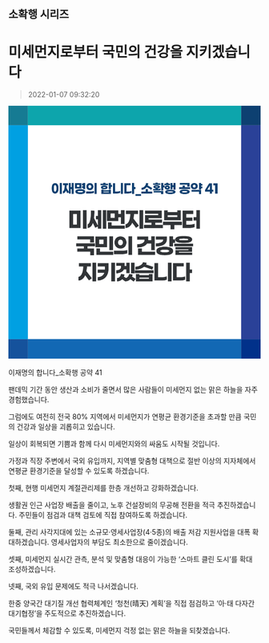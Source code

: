 ## 소확행 시리즈
# 미세먼지로부터 국민의 건강을 지키겠습니다
> 2022-01-07 09:32:20

![미세먼지로부터 국민의 건강을 지키겠습니다](./220107229677.png)

이재명의 합니다_소확행 공약 41



팬데믹 기간 동안 생산과 소비가 줄면서 많은 사람들이 미세먼지 없는 맑은 하늘을 자주 경험했습니다.

그럼에도 여전히 전국 80% 지역에서 미세먼지가 연평균 환경기준을 초과할 만큼 국민의 건강과 일상을 괴롭히고 있습니다.



일상이 회복되면 기쁨과 함께 다시 미세먼지와의 싸움도 시작될 것입니다.

가정과 직장 주변에서 국외 유입까지, 지역별 맞춤형 대책으로 절반 이상의 지자체에서 연평균 환경기준을 달성할 수 있도록 하겠습니다.



첫째, 현행 미세먼지 계절관리제를 한층 개선하고 강화하겠습니다.



생활권 인근 사업장 배출을 줄이고, 노후 건설장비의 무공해 전환을 적극 추진하겠습니다. 주민들이 점검과 대책 검토에 직접 참여하도록 하겠습니다.



둘째, 관리 사각지대에 있는 소규모·영세사업장(4·5종)의 배출 저감 지원사업을 대폭 확대하겠습니다. 영세사업자의 부담도 최소한으로 줄이겠습니다.



셋째, 미세먼지 실시간 관측, 분석 및 맞춤형 대응이 가능한 ‘스마트 클린 도시’를 확대 조성하겠습니다.



넷째, 국외 유입 문제에도 적극 나서겠습니다.



한중 양국간 대기질 개선 협력체계인 ‘청천(晴天) 계획’을 직접 점검하고 ‘아·태 다자간 대기협정’을 주도적으로 추진하겠습니다.



국민들께서 체감할 수 있도록, 미세먼지 걱정 없는 맑은 하늘을 되찾겠습니다.
